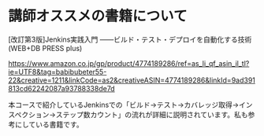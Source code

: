 # 講師オススメの書籍について

[改訂第3版]Jenkins実践入門 ――ビルド・テスト・デプロイを自動化する技術 (WEB+DB PRESS plus)

https://www.amazon.co.jp/gp/product/4774189286/ref=as_li_qf_asin_il_tl?ie=UTF8&tag=babibubeter55-22&creative=1211&linkCode=as2&creativeASIN=4774189286&linkId=9ad391813cd62242087a93788338de7d

本コースで紹介しているJenkinsでの「ビルド→テスト→カバレッジ取得→インスペクション→ステップ数カウント」の流れが詳細に説明されています。私も参考にしている書籍です。
